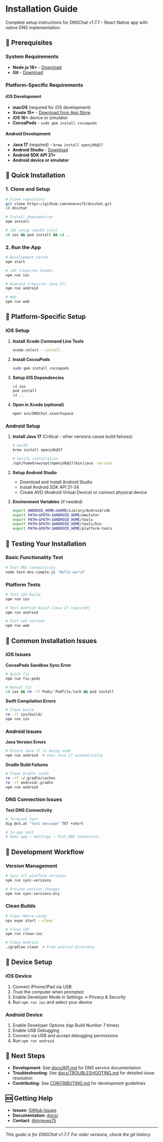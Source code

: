 # Installation Guide

Complete setup instructions for DNSChat v1.7.7 - React Native app with native DNS implementation.

## 🎯 Prerequisites

### System Requirements

- **Node.js 18+** - [Download](https://nodejs.org/)
- **Git** - [Download](https://git-scm.com/)

### Platform-Specific Requirements

#### iOS Development

- **macOS** (required for iOS development)
- **Xcode 15+** - [Download from App Store](https://apps.apple.com/us/app/xcode/id497799835)
- **iOS 16+** device or simulator
- **CocoaPods** - `sudo gem install cocoapods`

#### Android Development

- **Java 17** (required) - `brew install openjdk@17`
- **Android Studio** - [Download](https://developer.android.com/studio)
- **Android SDK API 21+**
- **Android device or emulator**

## 🚀 Quick Installation

### 1. Clone and Setup

```bash
# Clone repository
git clone https://github.com/mneves75/dnschat.git
cd dnschat

# Install dependencies
npm install

# iOS setup (macOS only)
cd ios && pod install && cd ..
```

### 2. Run the App

```bash
# Development server
npm start

# iOS (requires Xcode)
npm run ios

# Android (requires Java 17)
npm run android

# Web
npm run web
```

## 🔧 Platform-Specific Setup

### iOS Setup

1. **Install Xcode Command Line Tools**

   ```bash
   xcode-select --install
   ```

2. **Install CocoaPods**

   ```bash
   sudo gem install cocoapods
   ```

3. **Setup iOS Dependencies**

   ```bash
   cd ios
   pod install
   cd ..
   ```

4. **Open in Xcode (optional)**
   ```bash
   open ios/DNSChat.xcworkspace
   ```

### Android Setup

1. **Install Java 17** (Critical - other versions cause build failures)

   ```bash
   # macOS
   brew install openjdk@17

   # Verify installation
   /opt/homebrew/opt/openjdk@17/bin/java -version
   ```

2. **Setup Android Studio**
   - Download and install Android Studio
   - Install Android SDK API 21-34
   - Create AVD (Android Virtual Device) or connect physical device

3. **Environment Variables** (if needed)
   ```bash
   export ANDROID_HOME=$HOME/Library/Android/sdk
   export PATH=$PATH:$ANDROID_HOME/emulator
   export PATH=$PATH:$ANDROID_HOME/tools
   export PATH=$PATH:$ANDROID_HOME/tools/bin
   export PATH=$PATH:$ANDROID_HOME/platform-tools
   ```

## 🧪 Testing Your Installation

### Basic Functionality Test

```bash
# Test DNS connectivity
node test-dns-simple.js "Hello world"
```

### Platform Tests

```bash
# Test iOS build
npm run ios

# Test Android build (Java 17 required)
npm run android

# Test web version
npm run web
```

## 🐛 Common Installation Issues

### iOS Issues

**CocoaPods Sandbox Sync Error**

```bash
# Quick fix
npm run fix-pods

# Manual fix
cd ios && rm -rf Pods/ Podfile.lock && pod install
```

**Swift Compilation Errors**

```bash
# Clean build
rm -rf ios/build/
npm run ios
```

### Android Issues

**Java Version Errors**

```bash
# Ensure Java 17 is being used
npm run android  # Uses Java 17 automatically
```

**Gradle Build Failures**

```bash
# Clean Gradle cache
rm -rf ~/.gradle/caches
rm -rf android/.gradle
npm run android
```

### DNS Connection Issues

**Test DNS Connectivity**

```bash
# Terminal test
dig @ch.at "test message" TXT +short

# In-app test
# Open app → Settings → Test DNS connection
```

## 🔄 Development Workflow

### Version Management

```bash
# Sync all platform versions
npm run sync-versions

# Preview version changes
npm run sync-versions:dry
```

### Clean Builds

```bash
# Clear Metro cache
npx expo start --clear

# Clean iOS
npm run clean-ios

# Clean Android
./gradlew clean  # From android directory
```

## 📱 Device Setup

### iOS Device

1. Connect iPhone/iPad via USB
2. Trust the computer when prompted
3. Enable Developer Mode in Settings → Privacy & Security
4. Run `npm run ios` and select your device

### Android Device

1. Enable Developer Options (tap Build Number 7 times)
2. Enable USB Debugging
3. Connect via USB and accept debugging permissions
4. Run `npm run android`

## 🚀 Next Steps

- **Development**: See [docs/API.md](./API.md) for DNS service documentation
- **Troubleshooting**: See [docs/TROUBLESHOOTING.md](./TROUBLESHOOTING.md) for detailed issue resolution
- **Contributing**: See [CONTRIBUTING.md](../CONTRIBUTING.md) for development guidelines

## 🆘 Getting Help

- **Issues**: [GitHub Issues](https://github.com/mneves75/dnschat/issues)
- **Documentation**: [docs/](./README.md)
- **Contact**: [@mneves75](https://x.com/mneves75)

---

_This guide is for DNSChat v1.7.7. For older versions, check the git history._
